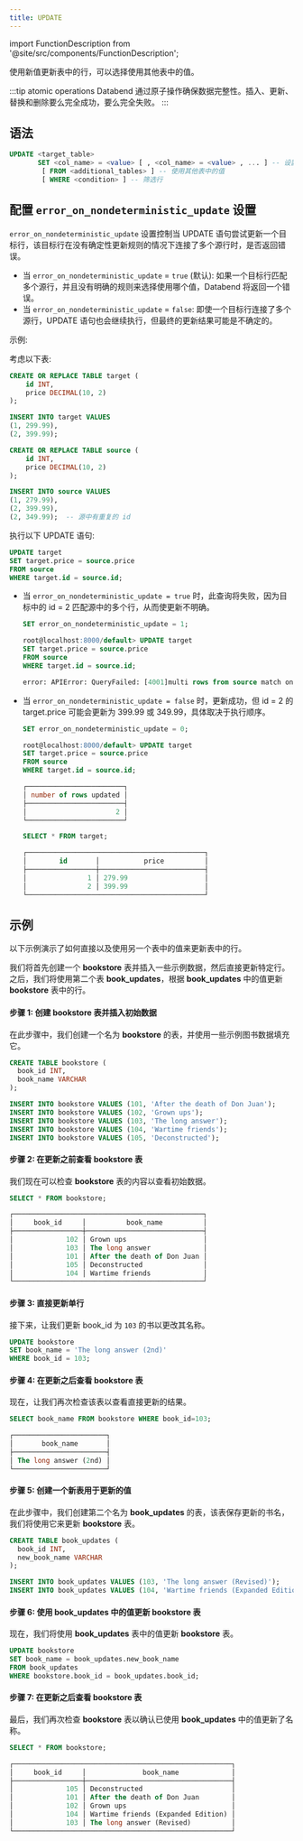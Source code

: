 ```yaml
---
title: UPDATE
---
```

import FunctionDescription from '@site/src/components/FunctionDescription';

<FunctionDescription description="Introduced or updated: v1.2.705"/>

使用新值更新表中的行，可以选择使用其他表中的值。

:::tip atomic operations
Databend 通过原子操作确保数据完整性。插入、更新、替换和删除要么完全成功，要么完全失败。
:::

## 语法

```sql
UPDATE <target_table>
       SET <col_name> = <value> [ , <col_name> = <value> , ... ] -- 设置新值
        [ FROM <additional_tables> ] -- 使用其他表中的值
        [ WHERE <condition> ] -- 筛选行
```

## 配置 `error_on_nondeterministic_update` 设置

`error_on_nondeterministic_update` 设置控制当 UPDATE 语句尝试更新一个目标行，该目标行在没有确定性更新规则的情况下连接了多个源行时，是否返回错误。

- 当 `error_on_nondeterministic_update` = `true` (默认): 如果一个目标行匹配多个源行，并且没有明确的规则来选择使用哪个值，Databend 将返回一个错误。
- 当 `error_on_nondeterministic_update` = `false`: 即使一个目标行连接了多个源行，UPDATE 语句也会继续执行，但最终的更新结果可能是不确定的。

示例:

考虑以下表:

```sql
CREATE OR REPLACE TABLE target (
    id INT,
    price DECIMAL(10, 2)
);

INSERT INTO target VALUES
(1, 299.99),
(2, 399.99);

CREATE OR REPLACE TABLE source (
    id INT,
    price DECIMAL(10, 2)
);

INSERT INTO source VALUES
(1, 279.99),
(2, 399.99),
(2, 349.99);  -- 源中有重复的 id
```

执行以下 UPDATE 语句:

```sql
UPDATE target
SET target.price = source.price
FROM source
WHERE target.id = source.id;
```

- 当 `error_on_nondeterministic_update = true` 时，此查询将失败，因为目标中的 id = 2 匹配源中的多个行，从而使更新不明确。

  ```sql
  SET error_on_nondeterministic_update = 1;

  root@localhost:8000/default> UPDATE target
  SET target.price = source.price
  FROM source
  WHERE target.id = source.id;

  error: APIError: QueryFailed: [4001]multi rows from source match one and the same row in the target_table multi times
  ```

- 当 `error_on_nondeterministic_update = false` 时，更新成功，但 id = 2 的 target.price 可能会更新为 399.99 或 349.99，具体取决于执行顺序。

  ```sql
  SET error_on_nondeterministic_update = 0;

  root@localhost:8000/default> UPDATE target
  SET target.price = source.price
  FROM source
  WHERE target.id = source.id;

  ┌────────────────────────┐
  │ number of rows updated │
  ├────────────────────────┤
  │                      2 │
  └────────────────────────┘

  SELECT * FROM target;

  ┌────────────────────────────────────────────┐
  │        id       │           price          │
  ├─────────────────┼──────────────────────────┤
  │               1 │ 279.99                   │
  │               2 │ 399.99                   │
  └────────────────────────────────────────────┘
  ```



## 示例

以下示例演示了如何直接以及使用另一个表中的值来更新表中的行。

我们将首先创建一个 **bookstore** 表并插入一些示例数据，然后直接更新特定行。之后，我们将使用第二个表 **book_updates**，根据 **book_updates** 中的值更新 **bookstore** 表中的行。

#### 步骤 1: 创建 bookstore 表并插入初始数据

在此步骤中，我们创建一个名为 **bookstore** 的表，并使用一些示例图书数据填充它。

```sql
CREATE TABLE bookstore (
  book_id INT,
  book_name VARCHAR
);

INSERT INTO bookstore VALUES (101, 'After the death of Don Juan');
INSERT INTO bookstore VALUES (102, 'Grown ups');
INSERT INTO bookstore VALUES (103, 'The long answer');
INSERT INTO bookstore VALUES (104, 'Wartime friends');
INSERT INTO bookstore VALUES (105, 'Deconstructed');
```

#### 步骤 2: 在更新之前查看 bookstore 表

我们现在可以检查 **bookstore** 表的内容以查看初始数据。

```sql
SELECT * FROM bookstore;

┌───────────────────────────────────────────────┐
│     book_id     │          book_name          │
├─────────────────┼─────────────────────────────┤
│             102 │ Grown ups                   │
│             103 │ The long answer             │
│             101 │ After the death of Don Juan │
│             105 │ Deconstructed               │
│             104 │ Wartime friends             │
└───────────────────────────────────────────────┘
```

#### 步骤 3: 直接更新单行

接下来，让我们更新 book_id 为 `103` 的书以更改其名称。

```sql
UPDATE bookstore 
SET book_name = 'The long answer (2nd)' 
WHERE book_id = 103;
```

#### 步骤 4: 在更新之后查看 bookstore 表

现在，让我们再次检查该表以查看直接更新的结果。

```sql
SELECT book_name FROM bookstore WHERE book_id=103;

┌───────────────────────┐
│       book_name       │
├───────────────────────┤
│ The long answer (2nd) │
└───────────────────────┘
```

#### 步骤 5: 创建一个新表用于更新的值

在此步骤中，我们创建第二个名为 **book_updates** 的表，该表保存更新的书名，我们将使用它来更新 **bookstore** 表。

```sql
CREATE TABLE book_updates (
  book_id INT,
  new_book_name VARCHAR
);

INSERT INTO book_updates VALUES (103, 'The long answer (Revised)');
INSERT INTO book_updates VALUES (104, 'Wartime friends (Expanded Edition)');
```

#### 步骤 6: 使用 book_updates 中的值更新 bookstore 表

现在，我们将使用 **book_updates** 表中的值更新 **bookstore** 表。

```sql
UPDATE bookstore
SET book_name = book_updates.new_book_name
FROM book_updates
WHERE bookstore.book_id = book_updates.book_id;
```

#### 步骤 7: 在更新之后查看 bookstore 表

最后，我们再次检查 **bookstore** 表以确认已使用 **book_updates** 中的值更新了名称。

```sql
SELECT * FROM bookstore;

┌──────────────────────────────────────────────────────┐
│     book_id     │              book_name             │
├─────────────────┼────────────────────────────────────┤
│             105 │ Deconstructed                      │
│             101 │ After the death of Don Juan        │
│             102 │ Grown ups                          │
│             104 │ Wartime friends (Expanded Edition) │
│             103 │ The long answer (Revised)          │
└──────────────────────────────────────────────────────┘
```